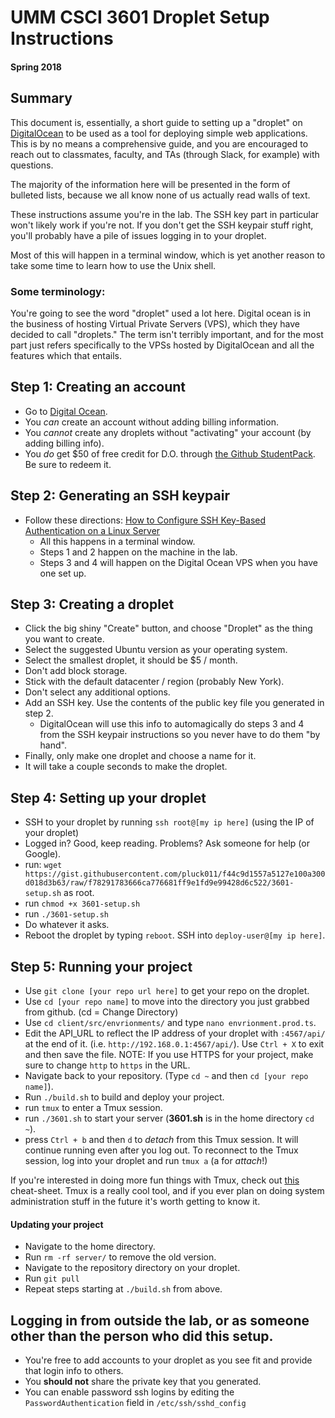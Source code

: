 # UMM CSCI 3601 Droplet Setup Instructions
#### Spring 2018

## Summary
This document is, essentially, a short guide to setting up a "droplet" on [DigitalOcean](https://www.digitalocean.com)
to be used as a tool for deploying simple web applications. This is by no means a
comprehensive guide, and you are encouraged to reach out to classmates, faculty, and
TAs (through Slack, for example) with questions.

The majority of the information here will be presented in the form of bulleted lists,
because we all know none of us actually read walls of text.

These instructions assume you're in the lab. The SSH key part in particular won't likely work if you're not.
If you don't get the SSH keypair stuff right, you'll probably have a pile of issues logging in
to your droplet.

Most of this will happen in a terminal window, which is yet another reason to take
some time to learn how to use the Unix shell.

### Some terminology:
You're going to see the word "droplet" used a lot here. Digital ocean is in the
business of hosting Virtual Private Servers (VPS), which they have decided to call
"droplets." The term isn't terribly important, and for the most part just refers
specifically to the VPSs hosted by DigitalOcean and all the features which that
entails.

## Step 1: Creating an account
- Go to [Digital Ocean](https://www.digitalocean.com).
- You *can* create an account without adding billing information.
- You *cannot* create any droplets without "activating" your account (by adding billing info).
- You *do* get $50 of free credit for D.O. through [the Github StudentPack](https://education.github.com/pack). Be sure to redeem it.

## Step 2: Generating an SSH keypair
- Follow these directions: [How to Configure SSH Key-Based Authentication on a Linux Server](https://www.digitalocean.com/community/tutorials/how-to-configure-ssh-key-based-authentication-on-a-linux-server)
   - All this happens in a terminal window.
   - Steps 1 and 2 happen on the machine in the lab.
   - Steps 3 and 4 will happen on the Digital Ocean VPS when you have one set up.

## Step 3: Creating a droplet
- Click the big shiny "Create" button, and choose "Droplet" as the thing you want to create.
- Select the suggested Ubuntu version as your operating system.
- Select the smallest droplet, it should be $5 / month.
- Don't add block storage.
- Stick with the default datacenter / region (probably New York).
- Don't select any additional options.
- Add an SSH key. Use the contents of the public key file you generated in step 2.
   - DigitalOcean will use this info to automagically do steps 3 and 4 from the SSH keypair instructions so you never have to do them "by hand".
- Finally, only make one droplet and choose a name for it.
- It will take a couple seconds to make the droplet.


## Step 4: Setting up your droplet
- SSH to your droplet by running ``ssh root@[my ip here]`` (using the IP of your droplet)
- Logged in? Good, keep reading. Problems? Ask someone for help (or Google).
- run: ``wget https://gist.githubusercontent.com/pluck011/f44c9d1557a5127e100a300d018d3b63/raw/f78291783666ca776681ff9e1fd9e99428d6c522/3601-setup.sh`` as root.
- run ``chmod +x 3601-setup.sh``
- run ``./3601-setup.sh``
- Do whatever it asks.
- Reboot the droplet by typing `reboot`. SSH into `deploy-user@[my ip here]`.

## Step 5: Running your project
- Use ``git clone [your repo url here]`` to get your repo on the droplet.
- Use ``cd [your repo name]`` to move into the directory you just grabbed from github. (cd = Change Directory)
- Use ``cd client/src/envrionments/`` and type `nano envrionment.prod.ts`.
- Edit the API_URL to reflect the IP address of your droplet with `:4567/api/` at the end of it. (i.e. `http://192.168.0.1:4567/api/`). Use `Ctrl + X` to exit and then save the file. NOTE: If you use HTTPS for your project, make sure to change `http` to `https` in the URL.
- Navigate back to your repository. (Type `cd ~` and then `cd [your repo name]`).
- Run `./build.sh` to build and deploy your project.
- run ``tmux`` to enter a Tmux session.
- run ``./3601.sh`` to start your server (**3601.sh** is in the home directory `cd ~`).
- press ``Ctrl + b`` and then ``d`` to *detach* from this Tmux session. It will continue running even after you log out. To reconnect to the Tmux session, log into your droplet and run ``tmux a`` (a for *attach*!)

If you're interested in doing more fun things with Tmux, check out [this](https://gist.github.com/MohamedAlaa/2961058) cheat-sheet. Tmux is a really cool tool, and if you ever plan on doing system administration stuff in the future it's worth getting to know it.

#### Updating your project
- Navigate to the home directory.
- Run ``rm -rf server/`` to remove the old version.
- Navigate to the repository directory on your droplet.
- Run ``git pull``
- Repeat steps starting at ``./build.sh`` from above.

## Logging in from outside the lab, or as someone other than the person who did this setup.
- You're free to add accounts to your droplet as you see fit and provide that login info to others.
- You **should not** share the private key that you generated.
- You can enable password ssh logins by editing the ``PasswordAuthentication`` field in ``/etc/ssh/sshd_config``
